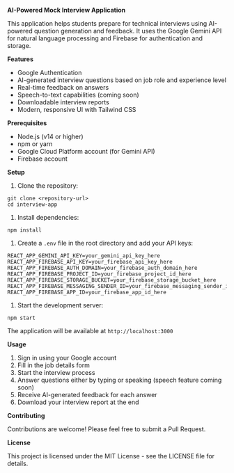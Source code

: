 **AI-Powered Mock Interview Application**

This application helps students prepare for technical interviews using AI-powered question generation and feedback. It uses the Google Gemini API for natural language processing and Firebase for authentication and storage.

**Features**

- Google Authentication
- AI-generated interview questions based on job role and experience level
- Real-time feedback on answers
- Speech-to-text capabilities (coming soon)
- Downloadable interview reports
- Modern, responsive UI with Tailwind CSS

**Prerequisites**

- Node.js (v14 or higher)
- npm or yarn
- Google Cloud Platform account (for Gemini API)
- Firebase account

**Setup**

1. Clone the repository:

```
git clone <repository-url>
cd interview-app
```

1. Install dependencies:

```
npm install
```

1. Create a `.env` file in the root directory and add your API keys:

```
REACT_APP_GEMINI_API_KEY=your_gemini_api_key_here
REACT_APP_FIREBASE_API_KEY=your_firebase_api_key_here
REACT_APP_FIREBASE_AUTH_DOMAIN=your_firebase_auth_domain_here
REACT_APP_FIREBASE_PROJECT_ID=your_firebase_project_id_here
REACT_APP_FIREBASE_STORAGE_BUCKET=your_firebase_storage_bucket_here
REACT_APP_FIREBASE_MESSAGING_SENDER_ID=your_firebase_messaging_sender_id_here
REACT_APP_FIREBASE_APP_ID=your_firebase_app_id_here

```

1. Start the development server:

```
npm start
```

The application will be available at `http://localhost:3000`

**Usage**

1. Sign in using your Google account
2. Fill in the job details form
3. Start the interview process
4. Answer questions either by typing or speaking (speech feature coming soon)
5. Receive AI-generated feedback for each answer
6. Download your interview report at the end

**Contributing**

Contributions are welcome! Please feel free to submit a Pull Request.

**License**

This project is licensed under the MIT License - see the LICENSE file for details.

